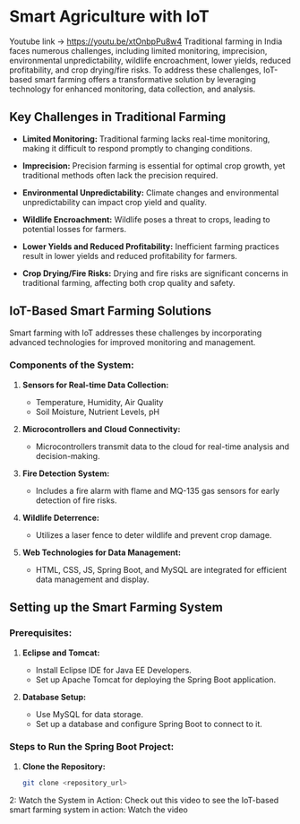 # Smart Agriculture with IoT
Youtube link -> https://youtu.be/xtOnbpPu8w4
Traditional farming in India faces numerous challenges, including limited monitoring, imprecision, environmental unpredictability, wildlife encroachment, lower yields, reduced profitability, and crop drying/fire risks. To address these challenges, IoT-based smart farming offers a transformative solution by leveraging technology for enhanced monitoring, data collection, and analysis.

## Key Challenges in Traditional Farming

- **Limited Monitoring:** Traditional farming lacks real-time monitoring, making it difficult to respond promptly to changing conditions.
  
- **Imprecision:** Precision farming is essential for optimal crop growth, yet traditional methods often lack the precision required.

- **Environmental Unpredictability:** Climate changes and environmental unpredictability can impact crop yield and quality.

- **Wildlife Encroachment:** Wildlife poses a threat to crops, leading to potential losses for farmers.

- **Lower Yields and Reduced Profitability:** Inefficient farming practices result in lower yields and reduced profitability for farmers.

- **Crop Drying/Fire Risks:** Drying and fire risks are significant concerns in traditional farming, affecting both crop quality and safety.

## IoT-Based Smart Farming Solutions

Smart farming with IoT addresses these challenges by incorporating advanced technologies for improved monitoring and management.

### Components of the System:

1. **Sensors for Real-time Data Collection:**
   - Temperature, Humidity, Air Quality
   - Soil Moisture, Nutrient Levels, pH

2. **Microcontrollers and Cloud Connectivity:**
   - Microcontrollers transmit data to the cloud for real-time analysis and decision-making.

3. **Fire Detection System:**
   - Includes a fire alarm with flame and MQ-135 gas sensors for early detection of fire risks.

4. **Wildlife Deterrence:**
   - Utilizes a laser fence to deter wildlife and prevent crop damage.

5. **Web Technologies for Data Management:**
   - HTML, CSS, JS, Spring Boot, and MySQL are integrated for efficient data management and display.

## Setting up the Smart Farming System

### Prerequisites:

1. **Eclipse and Tomcat:**
   - Install Eclipse IDE for Java EE Developers.
   - Set up Apache Tomcat for deploying the Spring Boot application.

2. **Database Setup:**
   - Use MySQL for data storage.
   - Set up a database and configure Spring Boot to connect to it.

### Steps to Run the Spring Boot Project:

1. **Clone the Repository:**
   ```bash
   git clone <repository_url>
2: Watch the System in Action:
Check out this video to see the IoT-based smart farming system in action: Watch the video
